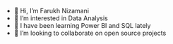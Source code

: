 - 👋 Hi, I’m Farukh Nizamani
- 👀 I’m interested in Data Analysis
- 🌱 I have been learning Power BI and SQL lately
- 💞️ I’m looking to collaborate on open source projects 


<!---
zachlazyy/zachlazyy is a ✨ special ✨ repository because its `README.md` (this file) appears on your GitHub profile.
You can click the Preview link to take a look at your changes.
--->
